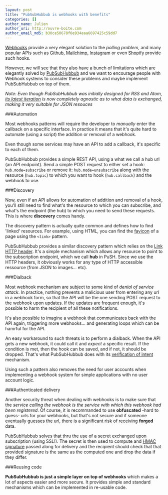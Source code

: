 ```yaml
---
layout: post
title: "PubSubHubbub is webhooks with benefits"
categories: []
author_name: Julien
author_uri: http://ouvre-boite.com
author_email_md5: b30ce50678f0e934eaa6697425c59dd7
---
```


[Webhooks](http://en.wikipedia.org/wiki/Webhook) provide a very elegant solution to the *polling problem*, and many popular APIs such as [Github](http://developer.github.com/v3/repos/hooks/), [Mailchimp](http://apidocs.mailchimp.com/webhooks/), [Instagram](http://instagram.com/developer/realtime/#) or even [Shopify](http://docs.shopify.com/manual/settings/notifications/webhooks) provide such hooks.

However, we will see that they also have a bunch of limitations which are elegantly solved by [PubSubHubbub](https://en.wikipedia.org/wiki/PubSubHubbub) and we want to encourage people with Webhook systems to consider these problems and maybe implement PubSubHubbub on top of them.

*Note: Even though PubSubHubbub was initially designed for RSS and Atom, [its latest iteration](https://superfeedr-misc.s3.amazonaws.com/pubsubhubbub-core-0.4.html) is now completely agnostic as to what data is exchanged, making it very suitable for JSON resouces*

###Automation

Most webhooks patterns will require the developer to *manually* enter the callback on a specific interface. In practice it means that it's quite hard to automate (using a script) the addition or removal of a webhook.

Even though some services may have an API to add a callback, it's  specific to each of them.

PubSubHubbub provides a simple REST API, using a what we call a hub url (an API endpoint). Send a simple POST request to either set a hook: `hub.mode=subscribe` or remove it: `hub.mode=unsubscribe` along with the resource (`hub.topic`) to which you want to hook (`hub.callback`) and the webhook to use.

###Discovery

Now, even if an API allows for automation of addition and removal of a hook, you'll still need to find what's the resource to which you can subscribe, and what's the endpoint (the hub) to which you need to send these requests. This is where **discovery** comes handy.

The discovery pattern is actually quite common and defines how to find 'linked' resources. For example, using HTML, you can find the [favicon](http://en.wikipedia.org/wiki/Favicon) of a page using the `<link>` pattern.

PubSubHubbub provides a similar discovery pattern which relies on the [Link HTTP header](http://www.w3.org/wiki/LinkHeader). It's a simple mechanism which allows any resource to point to the subscription endpoint, which we call **hub** in PuSH. Since we use the HTTP headers, it obviously works for any type of HTTP accessible ressource (from JSON to images... etc).

###Dialback

Most webhook mechanism are subject to some kind of *denial of service attack*. In practice, nothing prevents a malicious user from entering any url in a webhook form, so that the API will be the one sending POST request to the webhook upon updates. If the updates are frequent enough, it's possible to harm the recipient of all these notifications.

It's also possible to imagine a webhook that communicates back with the API again, triggering more webhooks... and generating loops which can be hamrful for the API.

An easy workaround to such threats is to perform a dialback. When the API gets a new webhook, it could call it and *expect* a specific result. If the condition is met, then the hook can be saved, and if not, it should be dropped. That's what PubSubHubbub does with its [verification of intent](https://superfeedr-misc.s3.amazonaws.com/pubsubhubbub-core-0.4.html#verifysub) mechanism.

Using such a pattern also removes the need for user accounts when implementing a webhook system for simple applications with no user account logic.

###Authenticated delivery

Another security threat when dealing with webhooks is to make sure that the *service calling the webhook is the service with which this webhook had been registered*. Of course, it is recommanded to use **obfuscated** -hard to guess- urls for your webhooks, but that's not secure and if someone eventually guesses the url, there is a significant risk of receiving **forged** data. 

PubSubHubbub solves that thru the use of a secret exchanged upon subscription (using SSL!). The secret is then used to compute and [HMAC signature](http://en.wikipedia.org/wiki/Hash-based_message_authentication_code) passed along for delivery and the recipient should check that that provided signature is the same as the computed one and drop the data if they differ.

###Reusing code

**PubSubHubbub is just a simple layer on top of webhooks** which makes a lot of aspects easier and more secure. It provides simple and standard mechanisms which can be implemented in re-usable code. 

